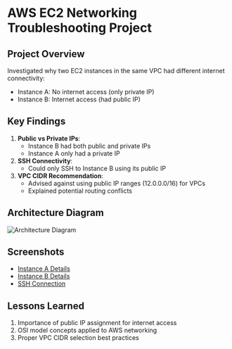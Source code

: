 # AWS EC2 Networking Troubleshooting Project

## Project Overview
Investigated why two EC2 instances in the same VPC had different internet connectivity:
- Instance A: No internet access (only private IP)
- Instance B: Internet access (had public IP)

## Key Findings
1. **Public vs Private IPs**: 
   - Instance B had both public and private IPs
   - Instance A only had a private IP
2. **SSH Connectivity**:
   - Could only SSH to Instance B using its public IP
3. **VPC CIDR Recommendation**:
   - Advised against using public IP ranges (12.0.0.0/16) for VPCs
   - Explained potential routing conflicts

## Architecture Diagram
![Architecture Diagram](images/architecture-diagram.png)

## Screenshots
- [Instance A Details](images/instance-a-details.png)
- [Instance B Details](images/instance-b-details.png)
- [SSH Connection](images/ssh-connection.png)

## Lessons Learned
1. Importance of public IP assignment for internet access
2. OSI model concepts applied to AWS networking
3. Proper VPC CIDR selection best practices
